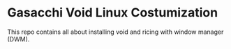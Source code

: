 # Gasacchi Void Linux Costumization

This repo contains all about installing void and ricing with window manager (DWM).
